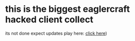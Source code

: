 # this is the biggest eaglercraft hacked client collect
its not done expect updates
play here: [click here](https://adsf1234-hacker.github.io/BiggestEaglercraftHackedClientCollection/))
